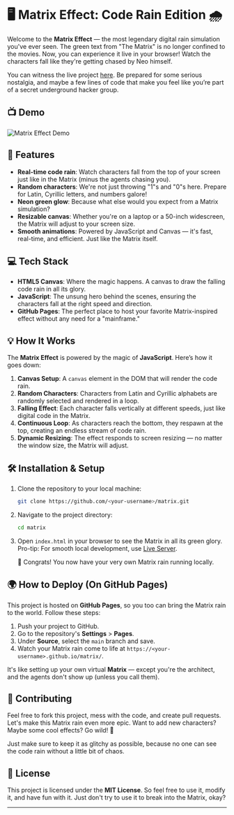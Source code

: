 # 🖥️ Matrix Effect: Code Rain Edition 🌧️

Welcome to the **Matrix Effect** — the most legendary digital rain simulation you've ever seen. The green text from "The Matrix" is no longer confined to the movies. Now, you can experience it live in your browser! Watch the characters fall like they're getting chased by Neo himself.

You can witness the live project [here](https://rjoshi141.github.io/matrix/). Be prepared for some serious nostalgia, and maybe a few lines of code that make you feel like you’re part of a secret underground hacker group.

## 📺 Demo

![Matrix Effect Demo](matrix_demo.gif)

## 🚀 Features

- **Real-time code rain**: Watch characters fall from the top of your screen just like in the Matrix (minus the agents chasing you).
- **Random characters**: We're not just throwing "1"s and "0"s here. Prepare for Latin, Cyrillic letters, and numbers galore! 
- **Neon green glow**: Because what else would you expect from a Matrix simulation?
- **Resizable canvas**: Whether you're on a laptop or a 50-inch widescreen, the Matrix will adjust to your screen size.
- **Smooth animations**: Powered by JavaScript and Canvas — it's fast, real-time, and efficient. Just like the Matrix itself.

## 💻 Tech Stack

- **HTML5 Canvas**: Where the magic happens. A canvas to draw the falling code rain in all its glory.
- **JavaScript**: The unsung hero behind the scenes, ensuring the characters fall at the right speed and direction.
- **GitHub Pages**: The perfect place to host your favorite Matrix-inspired effect without any need for a "mainframe."

## 💡 How It Works

The **Matrix Effect** is powered by the magic of **JavaScript**. Here’s how it goes down:

1. **Canvas Setup**: A `canvas` element in the DOM that will render the code rain.
2. **Random Characters**: Characters from Latin and Cyrillic alphabets are randomly selected and rendered in a loop.
3. **Falling Effect**: Each character falls vertically at different speeds, just like digital code in the Matrix.
4. **Continuous Loop**: As characters reach the bottom, they respawn at the top, creating an endless stream of code rain.
5. **Dynamic Resizing**: The effect responds to screen resizing — no matter the window size, the Matrix will adjust.

## 🛠️ Installation & Setup

1. Clone the repository to your local machine:
   ```bash
   git clone https://github.com/<your-username>/matrix.git
   ```

2. Navigate to the project directory:
   ```bash
   cd matrix
   ```

3. Open `index.html` in your browser to see the Matrix in all its green glory. Pro-tip: For smooth local development, use [Live Server](https://marketplace.visualstudio.com/items?itemName=ritwickdey.LiveServer).

   🎉 Congrats! You now have your very own Matrix rain running locally.

## 🌍 How to Deploy (On GitHub Pages)

This project is hosted on **GitHub Pages**, so you too can bring the Matrix rain to the world. Follow these steps:

1. Push your project to GitHub.
2. Go to the repository's **Settings** > **Pages**.
3. Under **Source**, select the `main` branch and save.
4. Watch your Matrix rain come to life at `https://<your-username>.github.io/matrix/`.

It's like setting up your own virtual **Matrix** — except you're the architect, and the agents don't show up (unless you call them).

## 🤖 Contributing

Feel free to fork this project, mess with the code, and create pull requests. Let's make this Matrix rain even more epic. Want to add new characters? Maybe some cool effects? Go wild! 🚀

Just make sure to keep it as glitchy as possible, because no one can see the code rain without a little bit of chaos.

## 📜 License

This project is licensed under the **MIT License**. So feel free to use it, modify it, and have fun with it. Just don't try to use it to break into the Matrix, okay?

---
